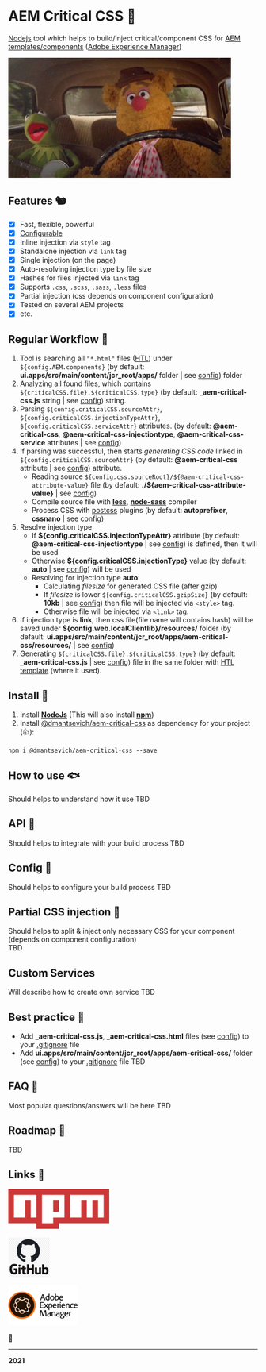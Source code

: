 # AEM Critical CSS 🐝

[Nodejs](https://nodejs.org/en/) tool which helps to build/inject critical/component CSS for [AEM templates/components](https://experienceleague.adobe.com/docs/experience-manager-htl/using/getting-started/getting-started.html?lang=en) ([Adobe Experience Manager](https://www.adobe.com/ru/marketing/experience-manager.html))

![dmantsevich/aem-critical-css](static/up.gif)

## Features 🐿
- [x] Fast, flexible, powerful
- [x] [Configurable](#config-) 
- [x] Inline injection via ``style`` tag
- [x] Standalone injection via ``link`` tag
- [x] Single injection (on the page)
- [x] Auto-resolving injection type by file size
- [x] Hashes for files injected via ``link`` tag
- [x] Supports ``.css``, ``.scss``, ``.sass``, ``.less`` files
- [x] Partial injection (css depends on component configuration)
- [x] Tested on several AEM projects
- [x] etc.

## Regular Workflow 🐉
1. Tool is searching all ``"*.html"`` files ([HTL](https://experienceleague.adobe.com/docs/experience-manager-htl/using/htl/block-statements.html?lang=en#overview)) under ``${config.AEM.components}`` (by default: **ui.apps/src/main/content/jcr_root/apps/** folder | see [config](#config-)) folder
2. Analyzing all found files, which contains ``${criticalCSS.file}.${criticalCSS.type}`` (by default: **_aem-critical-css.js** string | see [config](#config-)) string. 
3. Parsing ``${config.criticalCSS.sourceAttr}``, ``${config.criticalCSS.injectionTypeAttr}``, ``${config.criticalCSS.serviceAttr}`` attributes. (by default: **@aem-critical-css**, **@aem-critical-css-injectiontype**, **@aem-critical-css-service** attributes | see [config](#config-))
4. If parsing was successful, then starts _generating CSS code_ linked in ``${config.criticalCSS.sourceAttr}`` (by default: **@aem-critical-css** attribute | see [config](#config-)) attribute.
    - Reading source ``${config.css.sourceRoot}/${@aem-critical-css-attribute-value}`` file (by default: **./${aem-critical-css-attribute-value}** | see [config](#config-))
    - Compile source file with **[less](https://www.npmjs.com/package/less)**, **[node-sass](https://www.npmjs.com/package/node-sass)** compiler
    - Process CSS with [postcss](https://www.npmjs.com/package/postcss) plugins (by default: **autoprefixer**, **cssnano** | see [config](#config-))
5. Resolve injection type
    - If **${config.criticalCSS.injectionTypeAttr}** attribute (by default: **@aem-critical-css-injectiontype** | see [config](#config-)) is defined, then it will be used
    - Otherwise **${config.criticalCSS.injectionType}** value (by default: **auto** | see [config](#config-)) will be used
    - Resolving for injection type **auto**:
        - Calculating _filesize_ for generated CSS file (after gzip)
        - If _filesize_ is lower ``${config.criticalCSS.gzipSize}`` (by default: **10kb** | see [config](#config-)) then file will be injected via ``<style>`` tag.
        - Otherwise file will be injected via ``<link>`` tag.
6. If injection type is **link**, then css file(file name will contains hash) will be saved under **${config.web.localClientlib}/resources/** folder (by default: **ui.apps/src/main/content/jcr_root/apps/aem-critical-css/resources/** | see [config](#config-))
7. Generating ``${criticalCSS.file}.${criticalCSS.type}`` (by default: **_aem-critical-css.js** | see [config](#config-)) file in the same folder with [HTL template](https://experienceleague.adobe.com/docs/experience-manager-htl/using/htl/block-statements.html?lang=en#overview) (where it used).
    


## Install 🐠
1) Install **[NodeJs](https://nodejs.org/en/)** (This will also install **[npm](https://www.npmjs.com/)**)
2) Install [@dmantsevich/aem-critical-css](https://www.npmjs.com/package/@dmantsevich/aem-critical-css) as dependency for your project (👍):
```shell script
npm i @dmantsevich/aem-critical-css --save
```

## How to use 🐟
Should helps to understand how it use 
TBD

## API 🦔
Should helps to integrate with your build process
TBD

## Config 🦖
Should helps to configure your build process
TBD

## Partial CSS injection 🐇
Should helps to split & inject only necessary CSS for your component (depends on component configuration)  
TBD 

## Custom Services
Will describe how to create own service
TBD

## Best practice 🦗
- Add **_aem-critical-css.js**, **_aem-critical-css.html** files (see [config](#config-)) to your [.gitignore](https://github.com/github/gitignore) file
- Add **ui.apps/src/main/content/jcr_root/apps/aem-critical-css/** folder (see [config](#config-)) to your [.gitignore](https://github.com/github/gitignore) file
TBD

## FAQ 🦆
Most popular questions/answers will be here
TBD


## Roadmap 🦙
TBD

## Links 🐙

[![@dmantsevich/aem-critical-css](static/npm-logo.png)](https://www.npmjs.com/package/@dmantsevich/aem-critical-css)

[![dmantsevich/aem-critical-css](static/github-logo.png)](https://github.com/dmantsevich/aem-critical-css)

[![Adobe Experience Manager](static/AEM-logo.png)](https://www.adobe.com/ru/marketing/experience-manager.html)


🧰 

---
**2021**
